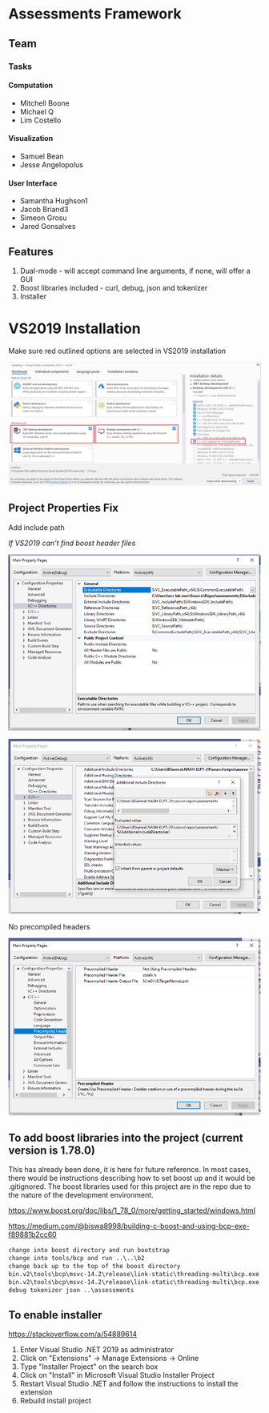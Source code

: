 # Assessments Framework

## Team

### Tasks

#### Computation
- Mitchell Boone
- Michael Q
- Lim Costello

#### Visualization
- Samuel Bean
- Jesse Angelopolus

#### User Interface
- Samantha Hughson1
- Jacob Briand3
- Simeon Grosu
- Jared Gonsalves

## Features

1. Dual-mode - will accept command line arguments, if none, will offer a GUI
1. Boost libraries included - curl, debug, json and tokenizer
1. Installer

# VS2019 Installation

Make sure red outlined options are selected in VS2019 installation

![VS2019 Installation Options](res/VS2019-installation-options.jpg "VS2019 Installation Options")

## Project Properties Fix

Add include path  

*If VS2019 can't find boost header files*

![cpp include](res/cpp-include.png "cpp-include")

![include](res/include.png "include")

No precompiled headers  

![no precompiled headers](res/no-precompiled-headers.png "no precompiled headers")

## To add boost libraries into the project (current version is 1.78.0)

This has already been done, it is here for future reference. In most cases, there would be
instructions describing how to set boost up and it would be .gitignored. The boost libraries
used for this project are in the repo due to the nature of the development environment.

<https://www.boost.org/doc/libs/1_78_0/more/getting_started/windows.html>

<https://medium.com/@biswa8998/building-c-boost-and-using-bcp-exe-f89881b2cc60>

	change into boost directory and run bootstrap
	change into tools/bcp and run ..\..\b2
	change back up to the top of the boost directory
	bin.v2\tools\bcp\msvc-14.2\release\link-static\threading-multi\bcp.exe
	bin.v2\tools\bcp\msvc-14.2\release\link-static\threading-multi\bcp.exe debug tokenizer json ..\assessments

## To enable installer
<https://stackoverflow.com/a/54889614>

1. Enter Visual Studio .NET 2019 as administrator
1. Click on "Extensions" -> Manage Extensions -> Online
1. Type "Installer Project" on the search box
1. Click on "Install" in Microsoft Visual Studio Installer Project
1. Restart Visual Studio .NET and follow the instructions to install the extension
1. Rebuild install project
